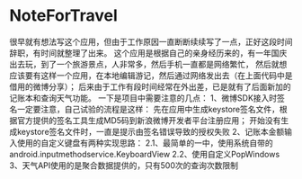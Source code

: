 # NoteForTravel
很早就有想法写这个应用，但由于工作原因一直断断续续写了一点，正好这段时间辞职，有时间就整理了出来。
这个应用是根据自己的亲身经历来的，有一年国庆出去玩，到了一个旅游景点，人非常多，然后手机一直都是网络繁忙，
然后就想应该要有这样一个应用，在本地编辑游记，然后通过网络发出去（在上面代码中是借用的微博分享）；
后来由于工作有段时间经常在外出差，已是就有了后面新加的记账本和查询天气功能。
一下是项目中需要注意的几点：
1、微博SDK接入时签名一定要注意，自己试验的流程是这样：
先在应用中生成keystore签名文件，根据官方提供的签名工具生成MD5码到新浪微博开发者平台注册应用；
开始没有生成keystore签名文件时，一直是提示由签名错误导致的授权失败
2、记账本金额输入使用的自定义键盘有两种实现思路：
 2.1、最简单的一中，使用系统自带的android.inputmethodservice.KeyboardView
 2.2、使用自定义PopWindows
3、天气API使用的是聚合数据提供的，只有500次的查询次数限制
